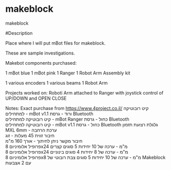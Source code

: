 # makeblock
makeblock

#Description

Place where I will put mBot files for makeblock.

These are sample investigations.

Makebot components purchased:

1 mBot blue
1 mBot pink
1 Ranger
1 Robot Arm Assembly kit

1 various encoders
1 various beams
1 Robot Arm

Projects worked on: Roboti Arm attached to Ranger with joystick control of UP/DOWN and OPEN CLOSE

Notes: Exact purchase from https://www.4project.co.il/
קיט רובוטיקה למתחילים - mBot v1.1 ורוד - גרסת Bluetooth 	
קיט רובוטיקה למתחילים - mBot Ranger כחול - גרסת Bluetooth 	
קיט רובוטיקה למתחילים - mBot v1.1 כחול - גרסת Bluetooth
גלגלת רצועת תזמון MXL 6mm - ערכת הרחבה 	
חיבור זווית 45 מעלות - זוג 		
חיבור מקשר ניתן לחיתוך - אורך 160 מ"מ 	
פרופיל אלומיניום 8x24 מ"מ - ערכה של 10 יחידות 5 סוגים קצרים 	
פרופיל אלומיניום 8x24 מ"מ - ערכה של 8 יחידות 4 סוגים בינוניים 	
פרופיל אלומיניום 8x8 מ"מ - ערכה של 10 יחידות 5 סוגים 
צבת רובוטי של Makeblock עם 2 אצבעות

